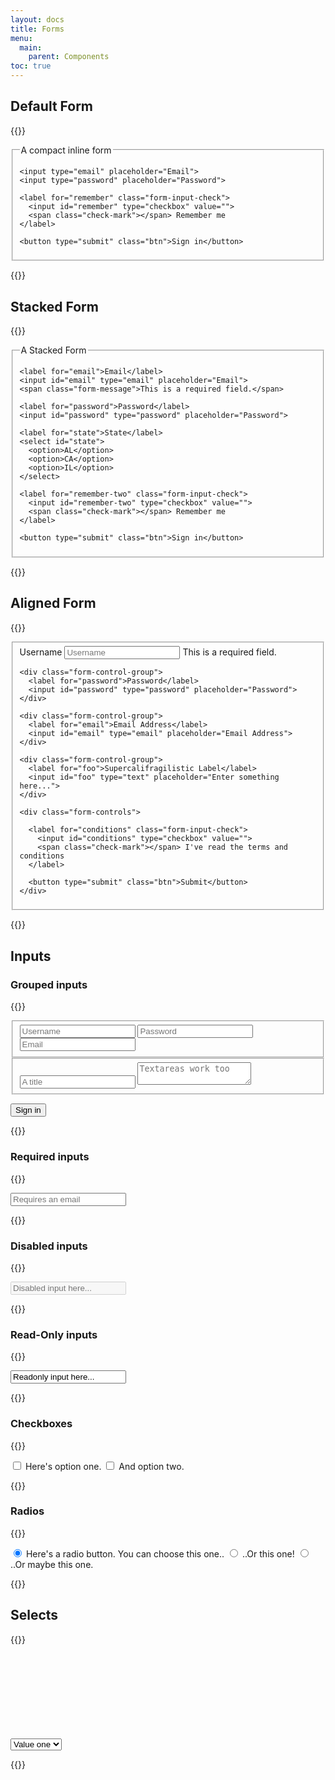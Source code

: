 ```yaml
---
layout: docs
title: Forms
menu:
  main:
    parent: Components
toc: true
---
```


## Default Form

{{<example>}}
<form class="form">
  <fieldset>
    <legend>A compact inline form</legend>

    <input type="email" placeholder="Email">
    <input type="password" placeholder="Password">

    <label for="remember" class="form-input-check">
      <input id="remember" type="checkbox" value="">
      <span class="check-mark"></span> Remember me
    </label>

    <button type="submit" class="btn">Sign in</button>
  </fieldset>
</form>
{{</example>}}

## Stacked Form

{{<example>}}
<form class="form form-stacked">
  <fieldset>
    <legend>A Stacked Form</legend>

    <label for="email">Email</label>
    <input id="email" type="email" placeholder="Email">
    <span class="form-message">This is a required field.</span>

    <label for="password">Password</label>
    <input id="password" type="password" placeholder="Password">

    <label for="state">State</label>
    <select id="state">
      <option>AL</option>
      <option>CA</option>
      <option>IL</option>
    </select>

    <label for="remember-two" class="form-input-check">
      <input id="remember-two" type="checkbox" value="">
      <span class="check-mark"></span> Remember me
    </label>

    <button type="submit" class="btn">Sign in</button>
  </fieldset>
</form>
{{</example>}}

## Aligned Form

{{<example>}}
<form class="form form-aligned">
  <fieldset>
    <div class="form-control-group">
      <label for="name">Username</label>
      <input id="name" type="text" placeholder="Username">
      <span class="form-message-inline">This is a required field.</span>
    </div>

    <div class="form-control-group">
      <label for="password">Password</label>
      <input id="password" type="password" placeholder="Password">
    </div>

    <div class="form-control-group">
      <label for="email">Email Address</label>
      <input id="email" type="email" placeholder="Email Address">
    </div>

    <div class="form-control-group">
      <label for="foo">Supercalifragilistic Label</label>
      <input id="foo" type="text" placeholder="Enter something here...">
    </div>

    <div class="form-controls">

      <label for="conditions" class="form-input-check">
        <input id="conditions" type="checkbox" value="">
        <span class="check-mark"></span> I've read the terms and conditions
      </label>

      <button type="submit" class="btn">Submit</button>
    </div>
  </fieldset>
</form>
{{</example>}}

## Inputs

### Grouped inputs
{{<example>}}
<form class="form">
  <fieldset class="form-group">
    <input type="text" class="form-input" placeholder="Username">
    <input type="text" class="form-input" placeholder="Password">
    <input type="email" class="form-input" placeholder="Email">
  </fieldset>

  <fieldset class="form-group">
    <input type="text" class="form-input" placeholder="A title">
    <textarea class="form-input" placeholder="Textareas work too"></textarea>
  </fieldset>

  <button type="submit" class="btn">Sign in</button>
</form>
{{</example>}}

### Required inputs

{{<example>}}
<form class="form">
  <input type="email" placeholder="Requires an email" required>
</form>
{{</example>}}

### Disabled inputs

{{<example>}}
<form class="form">
  <input type="text" placeholder="Disabled input here..." disabled>
</form>
{{</example>}}

### Read-Only inputs

{{<example>}}
<form class="form">
  <input type="text" value="Readonly input here..." readonly>
</form>
{{</example>}}

### Checkboxes

{{<example>}}
<form class="form">
  <label for="option-one" class="form-input-check">
    <input id="option-one" type="checkbox" value="">
    <span class="check-mark"></span>
    Here's option one.
  </label>

  <label for="option-two" class="form-input-check">
    <input id="option-two" type="checkbox" value="">
    <span class="check-mark"></span>
    And option two.
  </label>
</form>
{{</example>}}

### Radios
{{<example>}}
<form class="form">
  <label for="option-radio-one" class="form-input-radio">
    <input id="option-radio-one" type="radio" name="radio" value="" checked>
    <span class="radiomark"></span>
    Here's a radio button. You can choose this one..
  </label>

  <label for="option-radio-two" class="form-input-radio">
    <input id="option-radio-two" type="radio" name="radio" value="">
    <span class="radiomark"></span>
    ..Or this one!
  </label>

  <label for="option-radio-three" class="form-input-radio">
    <input id="option-radio-three" type="radio" name="radio" value="">
    <span class="radiomark"></span>
    ..Or maybe this one.
  </label>
</form>
{{</example>}}

## Selects
{{<example>}}
<form class="form">
  <select class="">
    <option value="one">Value one</option>
    <option value="two">Value two</option>
  </select>
  <svg class="select-arrow">
    <use xlink:href="/assets/icons/feather.svg#chevron-down"/>
  </svg>
</form>
{{</example>}}
